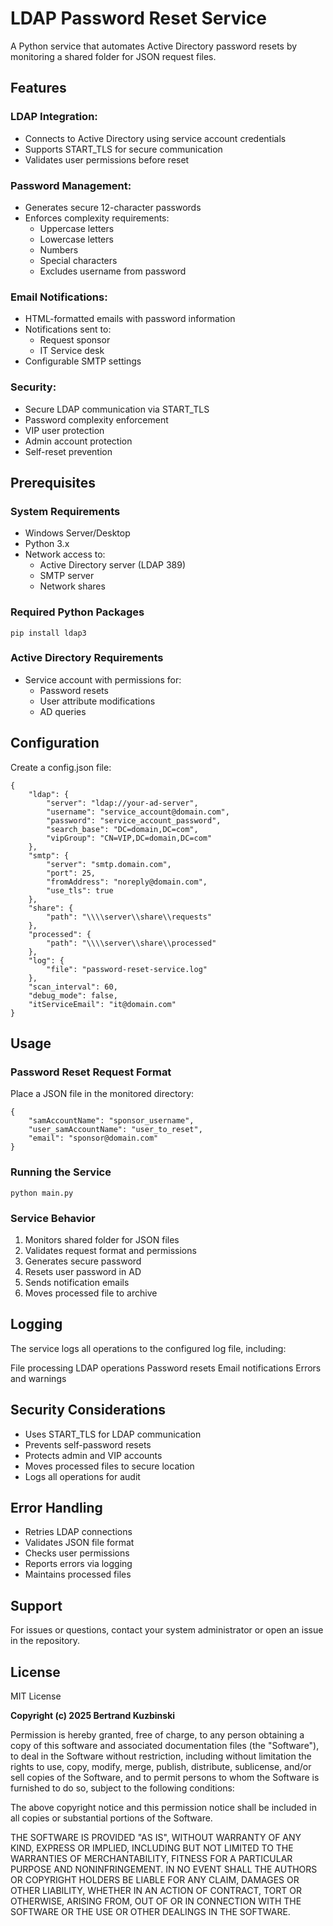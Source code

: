 # LDAP Password Reset Service
A Python service that automates Active Directory password resets by monitoring a shared folder for JSON request files.

## Features

### LDAP Integration:
- Connects to Active Directory using service account credentials
- Supports START_TLS for secure communication
- Validates user permissions before reset

### Password Management:
- Generates secure 12-character passwords
- Enforces complexity requirements:
    - Uppercase letters
    - Lowercase letters
    - Numbers
    - Special characters
    - Excludes username from password

### Email Notifications:
- HTML-formatted emails with password information
- Notifications sent to:
    - Request sponsor
    - IT Service desk
- Configurable SMTP settings

### Security:
- Secure LDAP communication via START_TLS
- Password complexity enforcement
- VIP user protection
- Admin account protection
- Self-reset prevention

## Prerequisites

### System Requirements
  
- Windows Server/Desktop
- Python 3.x
- Network access to:
    - Active Directory server (LDAP 389)
    - SMTP server
    - Network shares

### Required Python Packages

    pip install ldap3

### Active Directory Requirements

- Service account with permissions for:
    - Password resets
    - User attribute modifications    
    - AD queries

## Configuration

Create a config.json file:

    {
        "ldap": {
            "server": "ldap://your-ad-server",
            "username": "service_account@domain.com",
            "password": "service_account_password",
            "search_base": "DC=domain,DC=com",
            "vipGroup": "CN=VIP,DC=domain,DC=com"
        },
        "smtp": {
            "server": "smtp.domain.com",
            "port": 25,
            "fromAddress": "noreply@domain.com",
            "use_tls": true
        },
        "share": {
            "path": "\\\\server\\share\\requests"
        },
        "processed": {
            "path": "\\\\server\\share\\processed"
        },
        "log": {
            "file": "password-reset-service.log"
        },
        "scan_interval": 60,
        "debug_mode": false,
        "itServiceEmail": "it@domain.com"
    }

## Usage

### Password Reset Request Format

Place a JSON file in the monitored directory:

    {
        "samAccountName": "sponsor_username",
        "user_samAccountName": "user_to_reset",
        "email": "sponsor@domain.com"
    }

### Running the Service

    python main.py

### Service Behavior
1. Monitors shared folder for JSON files
2. Validates request format and permissions
3. Generates secure password
4. Resets user password in AD
5. Sends notification emails
6. Moves processed file to archive

##  Logging

The service logs all operations to the configured log file, including:

File processing
LDAP operations
Password resets
Email notifications
Errors and warnings

## Security Considerations

- Uses START_TLS for LDAP communication
- Prevents self-password resets
- Protects admin and VIP accounts
- Moves processed files to secure location
- Logs all operations for audit

## Error Handling

- Retries LDAP connections
- Validates JSON file format
- Checks user permissions
- Reports errors via logging
- Maintains processed files

## Support

For issues or questions, contact your system administrator or open an issue in the repository.

## License

MIT License

**Copyright (c) 2025 Bertrand Kuzbinski**

Permission is hereby granted, free of charge, to any person obtaining a copy
of this software and associated documentation files (the "Software"), to deal
in the Software without restriction, including without limitation the rights
to use, copy, modify, merge, publish, distribute, sublicense, and/or sell
copies of the Software, and to permit persons to whom the Software is
furnished to do so, subject to the following conditions:

The above copyright notice and this permission notice shall be included in all
copies or substantial portions of the Software.

THE SOFTWARE IS PROVIDED "AS IS", WITHOUT WARRANTY OF ANY KIND, EXPRESS OR
IMPLIED, INCLUDING BUT NOT LIMITED TO THE WARRANTIES OF MERCHANTABILITY,
FITNESS FOR A PARTICULAR PURPOSE AND NONINFRINGEMENT. IN NO EVENT SHALL THE
AUTHORS OR COPYRIGHT HOLDERS BE LIABLE FOR ANY CLAIM, DAMAGES OR OTHER
LIABILITY, WHETHER IN AN ACTION OF CONTRACT, TORT OR OTHERWISE, ARISING FROM,
OUT OF OR IN CONNECTION WITH THE SOFTWARE OR THE USE OR OTHER DEALINGS IN THE
SOFTWARE.
